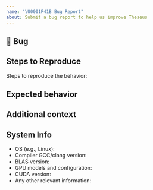```yaml
---
name: "\U0001F41B Bug Report"
about: Submit a bug report to help us improve Theseus
---
```


## 🐛 Bug

<!-- A clear and concise description of what the bug is. -->

## Steps to Reproduce

Steps to reproduce the behavior:

<!-- If you were running a command, post the exact command that you were running -->
<!-- Please note that without a minimal working example to reproduce the bug, we may not be able to help. -->
<!-- If you have a code sample, error messages, stack traces, please provide it here as well -->

## Expected behavior

<!-- A clear and concise description of what you expected to happen. -->

## Additional context

<!-- Add any other context about the problem here. -->

## System Info

<!-- Please fill out the checklist below. -->
- OS (e.g., Linux):
- Compiler GCC/clang version:
- BLAS version:
- GPU models and configuration:
- CUDA version:
- Any other relevant information:
